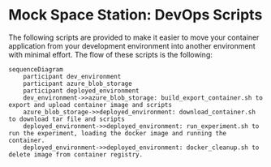 # Mock Space Station: DevOps Scripts
The following scripts are provided to make it easier to move your container application from your development environment into another environment with minimal effort.  The flow of these scripts is the following:

```mermaid
sequenceDiagram
    participant dev_environment
    participant azure_blob_storage
    participant deployed_environment
    dev_environment->>azure_blob_storage: build_export_container.sh to export and upload container image and scripts
    azure_blob_storage->>deployed_environment: download_container.sh to download tar file and scripts
    deployed_environment->>deployed_environment: run_experiment.sh to run the experiment, loading the docker image and running the container.
    deployed_environment->>deployed_environment: docker_cleanup.sh to delete image from container registry.
```